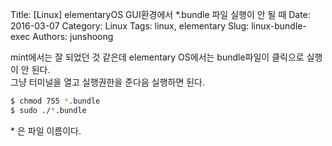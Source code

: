 Title: [Linux] elementaryOS GUI환경에서 *.bundle 파일 실행이 안 될 때
Date: 2016-03-07
Category: Linux
Tags: linux, elementary
Slug: linux-bundle-exec
Authors: junshoong

mint에서는 잘 되었던 것 같은데 elementary OS에서는 bundle파일이 클릭으로 실행이 안 된다.  
그냥 터미널을 열고 실행권한을 준다음 실행하면 된다.

```bash
$ chmod 755 *.bundle
$ sudo ./*.bundle
```

\* 은 파일 이름이다.
